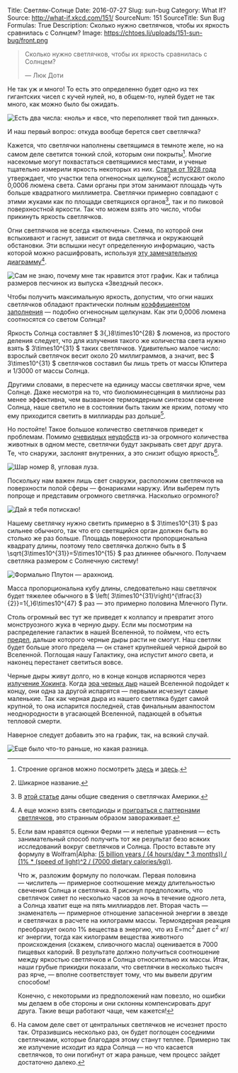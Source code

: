 Title: Светляк-Солнце
Date: 2016-07-27
Slug: sun-bug
Category: What If?
Source: http://what-if.xkcd.com/151/
SourceNum: 151
SourceTitle: Sun Bug
Formulas: True
Description: Сколько нужно светлячков, чтобы их яркость сравнилась с Солнцем?
Image: https://chtoes.li/uploads/151-sun-bug/front.png

> Сколько нужно светлячков, чтобы их яркость сравнилась с Солнцем?
>
> — Люк Доти

Не так уж и много! То есть это определенно будет одно из тех гигантских чисел с кучей нулей, но, в общем-то, нулей будет не так много, как можно было бы ожидать.

![](/uploads/151-sun-bug/bignumbers_ru.png "Есть два числа: «ноль» и «все, что переполняет твой тип данных».")

И наш первый вопрос: откуда вообще берется свет светлячка?

Кажется, что светлячки наполнены светящимся в темноте желе, но на самом деле светится тонкий слой, которым они покрыты[^1]. Многие насекомые могут похвастаться светящимися местами, и ученые тщательно измерили яркость некоторых из них. [Статья от 1928&nbsp;года][3] утверждает, что участки тела огненосных щелкунов[^2] испускают около 0,0006 люмена света. Сами органы при этом занимают площадь чуть больше квадратного миллиметра. Светлячки примерно совпадают с этими жуками как по площади светящихся органов[^3], так и по пиковой поверхностной яркости. Так что можем взять это число, чтобы прикинуть яркость светлячков.

[^1]: Строение органов можно посмотреть [здесь][1] и [здесь][2].

[^2]: Шикарное название.

[^3]: В [этой статье][4] даны общие сведения о светлячках Америки.

Огни светлячков не всегда «включены». Схема, по которой они вспыхивают и гаснут, зависит от  вида светлячка и окружающей обстановки. Эти вспышки несут определенную информацию, часть которой можно расшифровать, используя [эту замечательную диаграмму][5][^4].

[^4]: А еще можно взять светодиоды и [поиграться с паттернами светлячков][6], это странным образом завораживает.

![](/uploads/151-sun-bug/chart_ru.png "Сам не знаю, почему мне так нравится этот график. Как и таблица размеров песчинок из выпуска «Звездный песок».")

Чтобы получить максимальную яркость, допустим, что огни наших светлячков обладают практически полным [коэффициентом заполнения][7]&nbsp;— подобно огненосным щелкунам. Как эти 0,0006 люмена соотносятся со светом Солнца?

Яркость Солнца составляет $ 3{,}8\times10^{28} $ люменов, из простого деления следует, что для излучения такого же количества света нужно взять $ 3\times10^{31} $ таких светлячков. Удивительно малое число: взрослый светлячок весит около 20 миллиграммов, а значит, вес $ 3\times10^{31} $ светлячков составил бы лишь треть от массы Юпитера и 1/3000 от массы Солнца.

Другими словами, в пересчете на единицу массы светлячки ярче, чем Солнце. Даже несмотря на то, что биолюминесценция в миллионы раз менее эффективна, чем вызванное термоядерным синтезом свечение Солнца, наше светило не в состоянии быть таким же ярким, потому что ему приходится светить в миллиарды раз дольше[^5].

[^5]:
    Если вам нравятся оценки Ферми&nbsp;— и нелепые уравнения&nbsp;— есть занимательный способ получить тот же результат безо всяких исследований вокруг светлячков и Солнца. Просто вставьте эту формулу в Wolfram|Alpha: [(5 billion years / (4 hours/day \* 3 months)) / (1% \* (speed of light)^2 / (7000 dietary calories/kg))][8].

    Что ж, разложим формулу по полочкам. Первая половина —&nbsp;числитель — примерное соотношение между длительностью свечения Солнца и светлячка. Я рискнул предположить, что светлячок сияет по несколько часов за ночь в течение одного лета, а Солнца хватит еще на пять миллиардов лет. Вторая часть&nbsp;— знаменатель — примерное отношение запасенной энергии в звезде и светлячках в расчете на килограмм массы. Термоядерная реакция преобразует около 1% вещества в энергию, что из E=mc<sup>2</sup> дает c<sup>2</sup> кг/кг энергии, тогда как килограмм вещества животного происхождения (скажем, сливочного масла) оценивается в 7000 пищевых калорий. В результате должно получиться соотношение между яркостью светлячков и Солнца относительно их массы. Итак, наши грубые прикидки показали, что светлячки в несколько тысяч раз ярче,&nbsp;— вполне соответствует тому, что мы вывели другим способом!

    Конечно, с некоторыми из предположений нам повезло, но ошибки мы делаем в обе стороны и они склонны компенсировать друг друга. Такие вещи работают чаще, чем кажется!

Но постойте! Такое большое количество светлячков приведет к проблемам. Помимо [очевидных][9] [неудобств][10] из-за огромного количества животных в одном месте, светлячки будут закрывать свет друг друга. Те, что снаружи, заслонят внутренних, а это снизит общую яркость[^6].

[^6]: На самом деле свет от центральных светлячков не исчезнет просто так. Отразившись несколько раз, он будет поглощен соседними светлячками, которые благодаря этому станут теплее. Примерно так же излучение исходит из ядра Солнца&nbsp;— но что касается светлячков, то они погибнут от жара раньше, чем процесс зайдет достаточно далеко.

![](/uploads/151-sun-bug/blocked.png "Шар номер 8, угловая луза.")

Поскольку нам важен лишь свет снаружи, расположим светлячков на поверхности полой сферы&nbsp;— фонариками наружу. Или выберем путь попроще и представим огромного светлячка. Насколько огромного?

![](/uploads/151-sun-bug/insect_ru.png "Дай я тебя потискаю!")

Нашему светлячку нужно светить примерно в $ 3\times10^{31} $ раз сильнее обычного, так что его светящийся орган должен быть во столько же раз больше. Площадь поверхности пропорциональна квадрату длины, поэтому тело светлячка должно быть в $ \sqrt{3\times10^{31}}=5\times10^{15} $ раз длиннее обычного. Получаем светляка размером с Солнечную систему!

![](/uploads/151-sun-bug/solar_ru.png "Формально Плутон — арахноид.")

Масса пропорциональна кубу длины, следовательно наш светлячок будет тяжелее обычного в $ \left( 3\times10^{31}\right)^{\tfrac{3}{2}}=1{,}6\times10^{47} $ раз&nbsp;— это примерно половина Млечного Пути.

Столь огромный вес тут же приведет к коллапсу и превратит этого монструозного жука в черную дыру. Если мы посмотрим на распределение галактик в нашей Вселенной, то поймем, что есть [предел][11], дальше которого черные дыры расти не смогут. Наш светляк будет больше этого предела&nbsp;— он станет крупнейшей черной дырой во Вселенной. Поглощая нашу Галактику, она испустит *много* света, и наконец перестанет светиться вовсе.

Черные дыры живут долго, но в конце концов испаряются через [излучение Хокинга][12]. Когда [эра черных дыр][13] нашей Вселенной подойдет к концу, они одна за другой испарятся&nbsp;— первыми исчезнут самые маленькие. Так как черная дыра из нашего светляка будет самой крупной, то она испарится последней, став финальным аванпостом неоднородности в угасающей Вселенной, падающей в объятья тепловой смерти.

Наверное следует добавить это на график, так, на всякий случай.

![](/uploads/151-sun-bug/chart2_ru.png "Еще было что-то раньше, но какая разница.")

[1]: http://ase.tufts.edu/biology/firefly/ "Свечение светлячков и оксид азота (англ.) | Tufts University"

[2]: http://jcb.rupress.org/content/16/2/323.full.pdf "Организация и возбуждение светящегося органа светляка, Photuris Pennsylvanica (жесткокрылые) [англ.] | The Journal of Cell Biology"

[3]: http://europepmc.org/backend/ptpmcrender.fcgi?accid=PMC2323700&blobtype=pdf "Яркость свечения огненосного щелкуна (англ.) | Е. Н. Харви и К. П. Стивенс"

[4]: http://www.biolbull.org/content/125/2/234.full.pdf "Управление вспышками светлячков, часть 2: Роль центральной нервной системы (англ.) | Джеймс Ф. Кейс и Джон Бак"

[5]: https://legacy.mos.org/fireflywatch/images/MOS_FFW_Firefly_Flash_Chart.pdf "Диаграмма вспышек светлячков (англ.) | mos.org"

[6]: https://www.youtube.com/watch?v=ZGvtnE1Wy6U "Синхронизация светлячков | YouTube"

[7]: https://ru.wikipedia.org/wiki/Скважность "Скважность | Википедия"

[8]: http://www.wolframalpha.com/input/?i=(5+billion+years+%2F+(4+hours%2Fday+*+3+months))+%2F+(1%25+*+(speed+of+light)%5E2+%2F+(7000+dietary+calories%2Fkg)) "Wolfram|Alpha: Computational Knowledge Engine (англ.)"

[9]: https://chtoes.li/a-mole-of-moles/ "Моль кротов"

[10]: https://chtoes.li/starlings/ "Скворцы"

[11]: http://nlo-mir.ru/chudesa-nauki/37770-razmera-chernyh-dyr.html "Ученые ограничили предел размера черных дыр | НЛО мир"

[12]: https://ru.wikipedia.org/wiki/Излучение_Хокинга "Излучение Хокинга | Википедия"

[13]: https://ru.wikipedia.org/wiki/Будущее_расширяющейся_Вселенной#.D0.AD.D1.80.D0.B0_.D1.87.D1.91.D1.80.D0.BD.D1.8B.D1.85_.D0.B4.D1.8B.D1.80 "Будущее расширяющейся Вселенной | Википедия"

